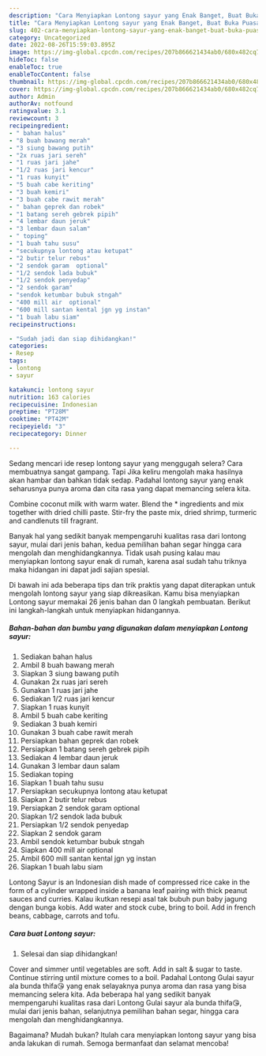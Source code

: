 ```yaml
---
description: "Cara Menyiapkan Lontong sayur yang Enak Banget, Buat Buka Puasa}"
title: "Cara Menyiapkan Lontong sayur yang Enak Banget, Buat Buka Puasa}"
slug: 402-cara-menyiapkan-lontong-sayur-yang-enak-banget-buat-buka-puasa
category: Uncategorized
date: 2022-08-26T15:59:03.895Z
image: https://img-global.cpcdn.com/recipes/207b866621434ab0/680x482cq70/lontong-sayur-foto-resep-utama.jpg
hideToc: false
enableToc: true
enableTocContent: false
thumbnail: https://img-global.cpcdn.com/recipes/207b866621434ab0/680x482cq70/lontong-sayur-foto-resep-utama.jpg
cover: https://img-global.cpcdn.com/recipes/207b866621434ab0/680x482cq70/lontong-sayur-foto-resep-utama.jpg
author: Admin
authorAv: notfound
ratingvalue: 3.1
reviewcount: 3
recipeingredient:
- " bahan halus"
- "8 buah bawang merah"
- "3 siung bawang putih"
- "2x ruas jari sereh"
- "1 ruas jari jahe"
- "1/2 ruas jari kencur"
- "1 ruas kunyit"
- "5 buah cabe keriting"
- "3 buah kemiri"
- "3 buah cabe rawit merah"
- " bahan geprek dan robek"
- "1 batang sereh gebrek pipih"
- "4 lembar daun jeruk"
- "3 lembar daun salam"
- " toping"
- "1 buah tahu susu"
- "secukupnya lontong atau ketupat"
- "2 butir telur rebus"
- "2 sendok garam  optional"
- "1/2 sendok lada bubuk"
- "1/2 sendok penyedap"
- "2 sendok garam"
- "sendok ketumbar bubuk stngah"
- "400 mill air  optional"
- "600 mill santan kental jgn yg instan"
- "1 buah labu siam"
recipeinstructions:

- "Sudah jadi dan siap dihidangkan!"
categories:
- Resep
tags:
- lontong
- sayur

katakunci: lontong sayur 
nutrition: 163 calories
recipecuisine: Indonesian
preptime: "PT28M"
cooktime: "PT42M"
recipeyield: "3"
recipecategory: Dinner

---
```



Sedang mencari ide resep lontong sayur yang menggugah selera? Cara membuatnya sangat gampang. Tapi Jika keliru mengolah maka hasilnya akan hambar dan bahkan tidak sedap. Padahal lontong sayur yang enak seharusnya punya aroma dan cita rasa yang dapat memancing selera kita.


Combine coconut milk with warm water. Blend the * ingredients and mix together with dried chilli paste. Stir-fry the paste mix, dried shrimp, turmeric and candlenuts till fragrant.

Banyak hal yang sedikit banyak mempengaruhi kualitas rasa dari lontong sayur, mulai dari jenis bahan, kedua pemilihan bahan segar hingga cara mengolah dan menghidangkannya. Tidak usah pusing kalau mau menyiapkan lontong sayur enak di rumah, karena asal sudah tahu triknya maka hidangan ini dapat jadi sajian spesial.


Di bawah ini ada beberapa tips dan trik praktis yang dapat diterapkan untuk mengolah lontong sayur yang siap dikreasikan. Kamu bisa menyiapkan Lontong sayur memakai 26 jenis bahan dan 0 langkah pembuatan. Berikut ini langkah-langkah untuk menyiapkan hidangannya.

<!--inarticleads1-->

##### Bahan-bahan dan bumbu yang digunakan dalam menyiapkan Lontong sayur:

1. Sediakan  bahan halus
1. Ambil 8 buah bawang merah
1. Siapkan 3 siung bawang putih
1. Gunakan 2x ruas jari sereh
1. Gunakan 1 ruas jari jahe
1. Sediakan 1/2 ruas jari kencur
1. Siapkan 1 ruas kunyit
1. Ambil 5 buah cabe keriting
1. Sediakan 3 buah kemiri
1. Gunakan 3 buah cabe rawit merah
1. Persiapkan  bahan geprek dan robek
1. Persiapkan 1 batang sereh gebrek pipih
1. Sediakan 4 lembar daun jeruk
1. Gunakan 3 lembar daun salam
1. Sediakan  toping
1. Siapkan 1 buah tahu susu
1. Persiapkan secukupnya lontong atau ketupat
1. Siapkan 2 butir telur rebus
1. Persiapkan 2 sendok garam  optional
1. Siapkan 1/2 sendok lada bubuk
1. Persiapkan 1/2 sendok penyedap
1. Siapkan 2 sendok garam
1. Ambil sendok ketumbar bubuk stngah
1. Siapkan 400 mill air  optional
1. Ambil 600 mill santan kental jgn yg instan
1. Siapkan 1 buah labu siam


Lontong Sayur is an Indonesian dish made of compressed rice cake in the form of a cylinder wrapped inside a banana leaf pairing with thick peanut sauces and curries. Kalau ikutkan resepi asal tak bubuh pun baby jagung dengan bunga kobis. Add water and stock cube, bring to boil. Add in french beans, cabbage, carrots and tofu. 

<!--inarticleads2-->

##### Cara buat Lontong sayur:


1. Selesai dan siap dihidangkan!

Cover and simmer until vegetables are soft. Add in salt &amp; sugar to taste. Continue stirring until mixture comes to a boil. Padahal Lontong Gulai sayur ala bunda thifa😘 yang enak selayaknya punya aroma dan rasa yang bisa memancing selera kita. Ada beberapa hal yang sedikit banyak mempengaruhi kualitas rasa dari Lontong Gulai sayur ala bunda thifa😘, mulai dari jenis bahan, selanjutnya pemilihan bahan segar, hingga cara mengolah dan menghidangkannya. 

Bagaimana? Mudah bukan? Itulah cara menyiapkan lontong sayur yang bisa anda lakukan di rumah. Semoga bermanfaat dan selamat mencoba!
